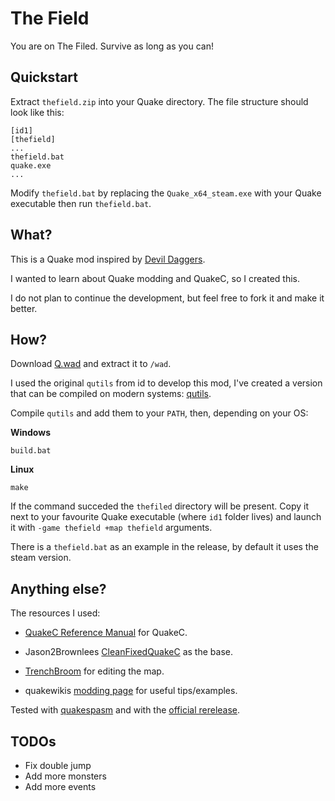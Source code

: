# The Field

You are on The Filed. Survive as long as you can!

## Quickstart

Extract `thefield.zip` into your Quake directory. The file structure should look like this:
```
[id1]
[thefield]
...
thefield.bat
quake.exe
...
```
Modify `thefield.bat` by replacing the `Quake_x64_steam.exe` with your Quake executable then run `thefield.bat`.

## What?

This is a Quake mod inspired by [Devil Daggers](https://store.steampowered.com/app/422970/Devil_Daggers/).

I wanted to learn about Quake modding and QuakeC, so I created this.

I do not plan to continue the development, but feel free to fork it and make it better.

## How?

Download [Q.wad](https://www.quaddicted.com/files/wads/q.zip) and extract it to `/wad`.

I used the original `qutils` from id to develop this mod, I've created a version that can be compiled on modern systems: [qutils](https://github.com/g0mb4/qutils).

Compile `qutils` and add them to your `PATH`, then, depending on your OS:

**Windows**
```
build.bat
```

**Linux**
```
make
```

If the command succeded the `thefiled` directory will be present. Copy it next to your favourite Quake
executable (where `id1` folder lives) and launch it with `-game thefield +map thefield` arguments.

There is a `thefield.bat` as an example in the release, by default it uses the steam version.

## Anything else?

The resources I used:

+ [QuakeC Reference
Manual](https://pages.cs.wisc.edu/~jeremyp/quake/quakec/quakec.pdf) for QuakeC.

+ Jason2Brownlees [CleanFixedQuakeC](https://github.com/Jason2Brownlee/CleanFixedQuakeC) as the base.

+ [TrenchBroom](https://trenchbroom.github.io/) for editing the map.

+ quakewikis [modding page](https://quakewiki.org/wiki/Main_Page) for useful tips/examples.

Tested with [quakespasm](https://github.com/sezero/quakespasm) and with the [official rerelease](https://store.steampowered.com/app/2310/Quake/).

## TODOs

+ Fix double jump
+ Add more monsters
+ Add more events
